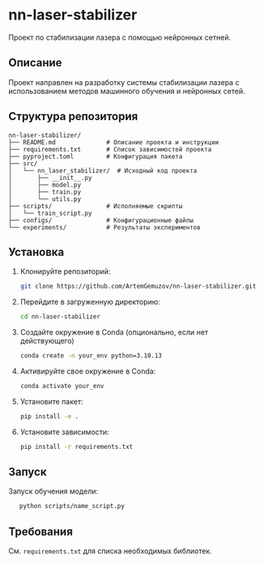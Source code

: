 # nn-laser-stabilizer
Проект по стабилизации лазера с помощью нейронных сетней.

## Описание
Проект направлен на разработку системы стабилизации лазера с использованием методов машинного обучения и нейронных сетей.

## Структура репозитория
```text
nn-laser-stabilizer/
├── README.md              # Описание проекта и инструкции
├── requirements.txt       # Список зависимостей проекта
├── pyproject.toml         # Конфигурация пакета
├── src/
│   └── nn_laser_stabilizer/  # Исходный код проекта
│       ├── __init__.py
│       ├── model.py
│       ├── train.py
│       └── utils.py
├── scripts/               # Исполняемые скрипты
│   └── train_script.py
├── configs/               # Конфигурационные файлы
└── experiments/           # Результаты экспериментов
```

## Установка
1. Клонируйте репозиторий:
   ```bash
   git clone https://github.com/ArtemGemuzov/nn-laser-stabilizer.git
   ```
1. Перейдите в загруженную директорию:
   ```bash
   cd nn-laser-stabilizer
   ```
1. Создайте окружение в Conda (опционально, если нет действующего)
   ```bash
   conda create -n your_env python=3.10.13
   ```
1. Активируйте свое окружение в Conda:
   ```bash
   conda activate your_env
   ```
1. Установите пакет:
   ```bash
   pip install -e .
   ```
1. Установите зависимости:
   ```bash
   pip install -r requirements.txt
   ```
## Запуск
Запуск обучения модели:
```bash
   python scripts/name_script.py
```

## Требования
См. `requirements.txt` для списка необходимых библиотек.